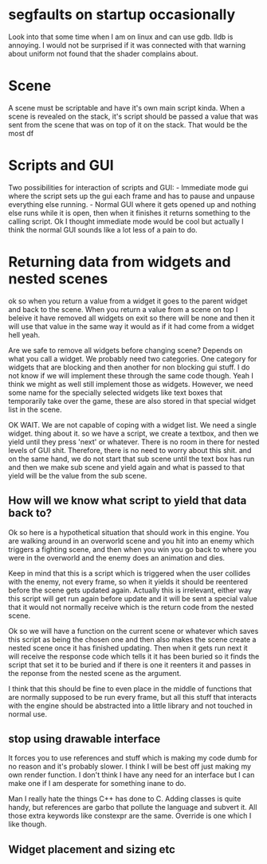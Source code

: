 # segfaults on startup occasionally
Look into that some time when I am on linux and can use gdb. lldb is annoying. I would not be surprised if it was
connected with that warning about uniform not found that the shader complains about.

# Scene
A scene must be scriptable and have it's own main script kinda. When a scene is revealed on the stack, it's script
should be passed a value that was sent from the scene that was on top of it on the stack. That would be the most df


# Scripts and GUI
Two possibilities for interaction of scripts and GUI:
    - Immediate mode gui where the script sets up the gui each frame and has to pause and unpause everything else
      running.
    - Normal GUI where it gets opened up and nothing else runs while it is open, then when it finishes it returns
      something to the calling script.
Ok I thought immediate mode would be cool but actually I think the normal GUI sounds like a lot less of a pain to do.


# Returning data from widgets and nested scenes
ok so when you return a value from a widget it goes to the parent widget and back to the scene.
When you return a value from a scene on top I beleive it have removed all widgets on exit so there will be none and then
it will use that value in the same way it would as if it had come from a widget hell yeah.

Are we safe to remove all widgets before changing scene? Depends on what you call a widget. We probably need two
categories. One category for widgets that are blocking and then another for non blocking gui stuff. I do not know if
we will implement these through the same code though. Yeah I think we might as well still implement those as widgets.
However, we need some name for the specially selected widgets like text boxes that temporarily take over the game, these
are also stored in that special widget list in the scene.

OK WAIT. We are not capable of coping with a widget list. We need a single widget. thing about it. so we have a script,
we create a textbox, and then we yield until they press 'next' or whatever. There is no room in there for nested levels
of GUI shit. Therefore, there is no need to worry about this shit. and on the same hand, we do not start that sub scene
until the text box has run and then we make sub scene and yield again and what is passed to that yield will be the value
from the sub scene.

## How will we know what script to yield that data back to?
Ok so here is a hypothetical situation that should work in this engine. You are walking around in an overworld scene
and you hit into an enemy which triggers a fighting scene, and then when you win you go back to where you were in the
overworld and the enemy does an animation and dies.

Keep in mind that this is a script which is triggered when the user collides with the enemy, not every frame, so when
it yields it should be reentered before the scene gets updated again. Actually this is irrelevant, either way this
script will get run again before update and it will be sent a special value that it would not normally receive which is
the return code from the nested scene.

Ok so we will have a function on the current scene or whatever which saves this script as being the chosen one and then
also makes the scene create a nested scene once it has finished updating. Then when it gets run next it will receive the
response code which tells it it has been buried so it finds the script that set it to be buried and if there is one it
reenters it and passes in the reponse from the nested scene as the argument.

I think that this should be fine to even place in the middle of functions that are normally supposed to be run every
frame, but all this stuff that interacts with the engine should be abstracted into a little library and not touched in
normal use.


## stop using drawable interface
It forces you to use references and stuff which is making my code dumb for no reason and it's probably slower. I think
I will be best off just making my own render function. I don't think I have any need for an interface but I can make
one if I am desperate for something inane to do.

Man I really hate the things C++ has done to C. Adding classes is quite handy, but references are garbo that pollute
the language and subvert it. All those extra keywords like constexpr are the same. Override is one which I like though.


## Widget placement and sizing etc
